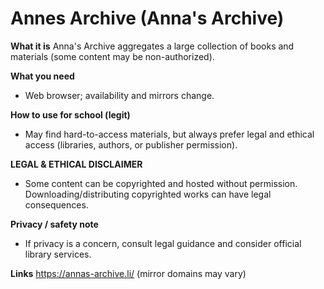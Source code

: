 # Annes Archive (Anna's Archive)

**What it is**
Anna's Archive aggregates a large collection of books and materials (some content may be non-authorized).

**What you need**
- Web browser; availability and mirrors change.

**How to use for school (legit)**
- May find hard-to-access materials, but always prefer legal and ethical access (libraries, authors, or publisher permission).

**LEGAL & ETHICAL DISCLAIMER**
- Some content can be copyrighted and hosted without permission. Downloading/distributing copyrighted works can have legal consequences.

**Privacy / safety note**
- If privacy is a concern, consult legal guidance and consider official library services.

**Links**
https://annas-archive.li/  (mirror domains may vary)

